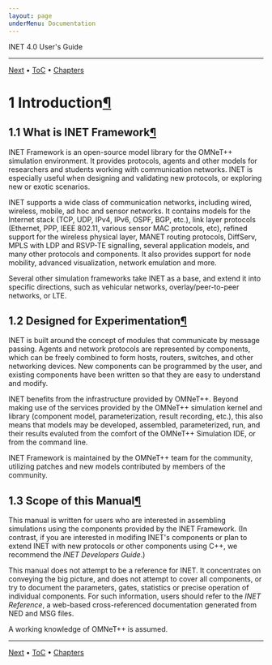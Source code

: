 ```yaml
---
layout: page
underMenu: Documentation
---
```




<div>INET 4.0 User's Guide<hr width='100%'></div>
<div class='oppnavbar'><a href="chap2.html">Next</a> &#8226; <a href="toc.html#toc_1">ToC</a> &#8226; <a href="index.html">Chapters</a></div><h1><a name="cha:introduction"></a>1 Introduction<a class="headerlink" href="#cha:introduction" title="Permalink to this headline">&para;</a></h1>

<p>
<h2><a name="sec:introduction:what-is-inet-framework"></a>1.1 What is INET Framework<a class="headerlink" href="#sec:introduction:what-is-inet-framework" title="Permalink to this headline">&para;</a></h2>

<p>INET Framework is an open-source model library for the OMNeT++ simulation
environment. It provides protocols, agents and other models for researchers
and students working with communication networks. INET is especially useful
when designing and validating new protocols, or exploring new or exotic scenarios.

<p>INET supports a wide class of communication networks, including wired,
wireless, mobile, ad hoc and sensor networks.  It contains models for
the Internet stack (TCP, UDP, IPv4, IPv6, OSPF, BGP, etc.), link layer protocols
(Ethernet, PPP, IEEE 802.11, various sensor MAC protocols, etc),
refined support for the wireless physical layer, MANET routing protocols,
DiffServ, MPLS with LDP and RSVP-TE signalling, several application models,
and many other protocols and components. It also provides support for
node mobility, advanced visualization, network emulation and more.

<p>Several other simulation frameworks take INET as a base, and extend it
into specific directions, such as vehicular networks, overlay/peer-to-peer
networks, or LTE.

<p><h2><a name="sec:introduction:designed-for-experimentation"></a>1.2 Designed for Experimentation<a class="headerlink" href="#sec:introduction:designed-for-experimentation" title="Permalink to this headline">&para;</a></h2>

<p>INET is built around the concept of modules that communicate by message passing.
Agents and network protocols are represented by components, which can be freely
combined to form hosts, routers, switches, and other networking devices.
New components can be programmed by the user, and existing components have
been written so that they are easy to understand and modify.

<p>INET benefits from the infrastructure provided by OMNeT++. Beyond making
use of the services provided by the OMNeT++ simulation kernel and library
(component model, parameterization, result recording, etc.), this also means
that models may be developed, assembled, parameterized, run, and their
results evaluted from the comfort of the OMNeT++ Simulation IDE, or
from the command line.

<p>INET Framework is maintained by the OMNeT++ team for the community,
utilizing patches and new models contributed by members of the community.

<p><h2><a name="sec:introduction:scope-of-this-manual"></a>1.3 Scope of this Manual<a class="headerlink" href="#sec:introduction:scope-of-this-manual" title="Permalink to this headline">&para;</a></h2>

<p>This manual is written for users who are interested in assembling
simulations using the components provided by the INET Framework.
(In contrast, if you are interested in modifing INET's components or plan
to extend INET with new protocols or other components using C++,
we recommend the <i>INET Developers Guide</i>.)

<p>This manual does not attempt to be a reference for INET. It concentrates
on conveying the big picture, and does not attempt to cover all
components, or try to document the parameters, gates, statistics or
precise operation of individual components. For such information,
users should refer to the <i>INET Reference</i>, a web-based
cross-referenced documentation generated from NED and MSG files.

<p>A working knowledge of OMNeT++ is assumed.

<p>

<hr class='pgbr'><div class='oppnavbar'><a href="chap2.html">Next</a> &#8226; <a href="toc.html#toc_1">ToC</a> &#8226; <a href="index.html">Chapters</a></div>
